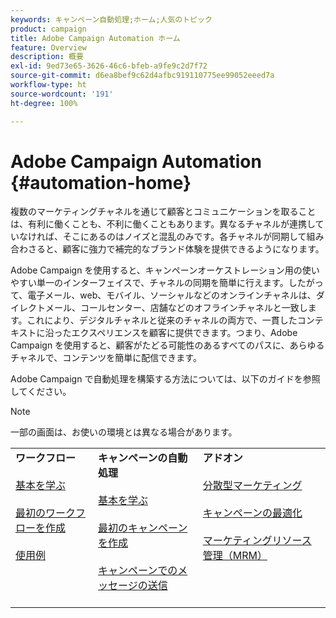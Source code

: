 ```yaml
---
keywords: キャンペーン自動処理;ホーム;人気のトピック
product: campaign
title: Adobe Campaign Automation ホーム
feature: Overview
description: 概要
exl-id: 9ed73e65-3626-46c6-bfeb-a9fe9c2d7f72
source-git-commit: d6ea8bef9c62d4afbc919110775ee99052eeed7a
workflow-type: ht
source-wordcount: '191'
ht-degree: 100%

---
```


# Adobe Campaign Automation {#automation-home}

複数のマーケティングチャネルを通じて顧客とコミュニケーションを取ることは、有利に働くことも、不利に働くこともあります。異なるチャネルが連携していなければ、そこにあるのはノイズと混乱のみです。各チャネルが同期して組み合わさると、顧客に強力で補完的なブランド体験を提供できるようになります。

Adobe Campaign を使用すると、キャンペーンオーケストレーション用の使いやすい単一のインターフェイスで、チャネルの同期を簡単に行えます。したがって、電子メール、web、モバイル、ソーシャルなどのオンラインチャネルは、ダイレクトメール、コールセンター、店舗などのオフラインチャネルと一致します。これにより、デジタルチャネルと従来のチャネルの両方で、一貫したコンテキストに沿ったエクスペリエンスを顧客に提供できます。つまり、Adobe Campaign を使用すると、顧客がたどる可能性のあるすべてのパスに、あらゆるチャネルで、コンテンツを簡単に配信できます。


Adobe Campaign で自動処理を構築する方法については、以下のガイドを参照してください。

>[!NOTE]
>一部の画面は、お使いの環境とは異なる場合があります。


<table>
<tr>
  <td valign="top">
    <div>
    <b>ワークフロー</b>
    </div>
    <br>
    <div>
    <a href="workflow/about-workflows.md">基本を学ぶ</a>
    </div>
    <br>     
    <div>
    <a href="workflow/build-a-workflow.md">最初のワークフローを作成</a>
    </div>
    <br>
    <div>
    <a href="workflow/workflow-use-cases.md">使用例</a>
    </div>
    <br>
  </td>
  <td valign="top">
    <div>
    <b>キャンペーンの自動処理</b>
    </div>
    <br>
    <div>
    <a href="campaigns/set-up-campaigns.md">基本を学ぶ</a>
    </div>
    <br>
    <div>
    <a href="campaigns/marketing-campaign-create.md">最初のキャンペーンを作成</a>
    </div>
    <br>
    <div>
    <a href="campaigns/marketing-campaign-deliveries.md">キャンペーンでのメッセージの送信</a>
    </div>
    <br>
  </td>
  <td valign="top">
    <div>
    <b>アドオン</b>
    </div>
    <br>
    <div>
    <a href="distributed-marketing/about-distributed-marketing.md">分散型マーケティング</a>
    </div>
    <br>
    <div>
    <a href="campaign-opt/campaign-typologies.md">キャンペーンの最適化</a>
    </div>
    <br>
    <div>
    <a href="mrm/about-marketing-resource-management.md">マーケティングリソース管理（MRM）</a>
    </div>
    <br>
  </td>
</tr>
</table>
